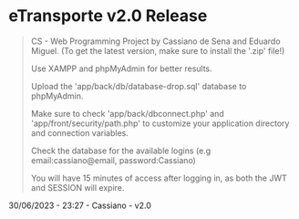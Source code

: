 # eTransporte v2.0 Release

>CS - Web Programming Project by Cassiano de Sena and Eduardo Miguel.
(To get the latest version, make sure to install the '.zip' file!)
>
>Use XAMPP and phpMyAdmin for better results.
>
>Upload the 'app/back/db/database-drop.sql' database to phpMyAdmin.
>
>Make sure to check 'app/back/dbconnect.php' and 'app/front/security/path.php' to customize your application directory and connection variables.
>
>Check the database for the available logins (e.g email:cassiano@email, password:Cassiano)
>
>You will have 15 minutes of access after logging in, as both the JWT and SESSION will expire.


30/06/2023 - 23:27 - Cassiano - v2.0
